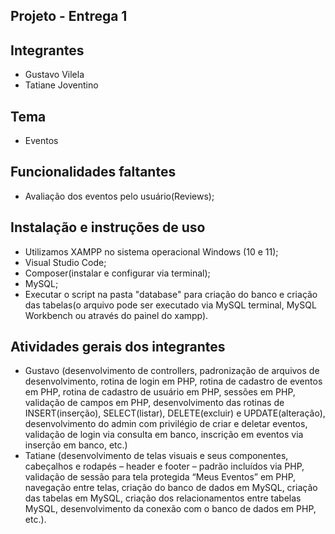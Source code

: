 ## Projeto - Entrega 1

## Integrantes
- Gustavo Vilela
- Tatiane Joventino

## Tema
- Eventos

## Funcionalidades faltantes
- Avaliação dos eventos pelo usuário(Reviews);

## Instalação e instruções de uso
- Utilizamos XAMPP no sistema operacional Windows (10 e 11);
- Visual Studio Code;
- Composer(instalar e configurar via terminal);
- MySQL;
- Executar o script na pasta "database" para criação do banco e criação das tabelas(o arquivo pode ser executado via MySQL terminal, MySQL Workbench ou através do painel do xampp).

## Atividades gerais dos integrantes
- Gustavo (desenvolvimento de controllers, padronização de arquivos de desenvolvimento, rotina de login em PHP, rotina de cadastro de eventos em PHP, rotina de cadastro de usuário em PHP, sessões em PHP, validação de campos em PHP, desenvolvimento das rotinas de INSERT(inserção), SELECT(listar), DELETE(excluir) e UPDATE(alteração), desenvolvimento do admin com privilégio de criar e deletar eventos, validação de login via consulta em banco, inscrição em eventos via inserção em banco, etc.)
- Tatiane (desenvolvimento de telas visuais e seus componentes, cabeçalhos e rodapés – header e footer – padrão incluídos via PHP, validação de sessão para tela protegida “Meus Eventos” em PHP, navegação entre telas, criação do banco de dados em MySQL, criação das tabelas em MySQL, criação dos relacionamentos entre tabelas MySQL, desenvolvimento da conexão com o banco de dados em PHP, etc.).

